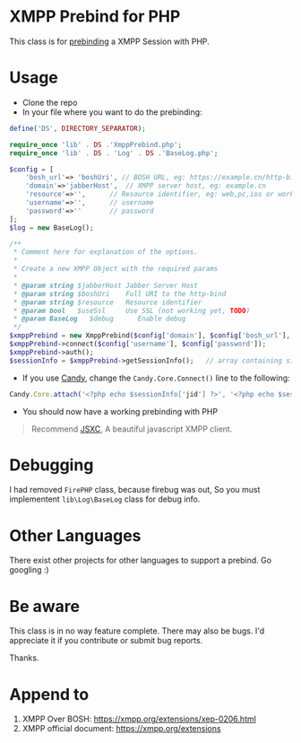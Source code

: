 XMPP Prebind for PHP
====================

This class is for [prebinding](http://metajack.im/2009/12/14/fastest-xmpp-sessions-with-http-prebinding/) a XMPP Session with PHP.

Usage
=====
* Clone the repo
* In your file where you want to do the prebinding:

```php
define('DS', DIRECTORY_SEPARATOR);

require_once 'lib' . DS .'XmppPrebind.php';
require_once 'lib' . DS . 'Log' . DS .'BaseLog.php';

$config = [
    'bosh_url'=> 'boshUri', // BOSH URL, eg: https://example.cn/http-bind/
    'domain'=>'jabberHost',  // XMPP server host, eg: example.cn
    'resource'=>'',      // Resource identifier, eg: web,pc,ios or worker, home
    'username'=>'',      // username
    'password'=>''       // password
];
$log = new BaseLog();

/**
 * Comment here for explanation of the options.
 *
 * Create a new XMPP Object with the required params
 * 
 * @param string $jabberHost Jabber Server Host
 * @param string $boshUri    Full URI to the http-bind
 * @param string $resource   Resource identifier
 * @param bool   $useSsl     Use SSL (not working yet, TODO)
 * @param BaseLog   $debug      Enable debug
 */
$xmppPrebind = new XmppPrebind($config['domain'], $config['bosh_url'], $config['resource'], false, $log);
$xmppPrebind->connect($config['username'], $config['password']);
$xmppPrebind->auth();
$sessionInfo = $xmppPrebind->getSessionInfo();   // array containing sid, rid and jid, like this: ['jid' => "test@example.cn/web",'sid' => "65rqhyrea8",'rid' => 1317120713]
```

* If you use [Candy](http://amiadogroup.github.com/candy), change the `Candy.Core.Connect()` line to the following:

```javascript
Candy.Core.attach('<?php echo $sessionInfo['jid'] ?>', '<?php echo $sessionInfo['sid'] ?>', '<?php echo $sessionInfo['rid'] ?>');
```

* You should now have a working prebinding with PHP

> Recommend [JSXC](https://www.jsxc.org/), A beautiful javascript XMPP client.

Debugging
=========
I had removed `FirePHP` class, because firebug was out, So you must implementent `lib\Log\BaseLog` class for debug info.

Other Languages
===============
There exist other projects for other languages to support a prebind. Go googling :)

Be aware
========
This class is in no way feature complete. There may also be bugs. I'd appreciate it if you contribute or submit bug reports.

Thanks.

Append to
=========
1. XMPP Over BOSH: https://xmpp.org/extensions/xep-0206.html
2. XMPP official document: https://xmpp.org/extensions